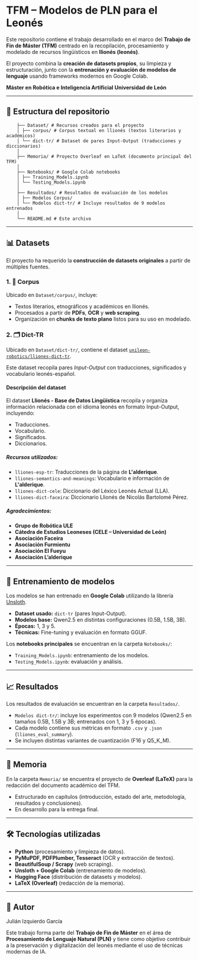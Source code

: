 # TFM – Modelos de PLN para el Leonés

Este repositorio contiene el trabajo desarrollado en el marco del **Trabajo de Fin de Máster (TFM)** centrado en la recopilación, procesamiento y modelado de recursos lingüísticos en **llionés (leonés)**.  

El proyecto combina la **creación de datasets propios**, su limpieza y estructuración, junto con la **entrenación y evaluación de modelos de lenguaje** usando frameworks modernos en Google Colab.  

**Máster en Robótica e Inteligencia Artificial**
**Universidad de León**

---

## 📂 Estructura del repositorio

```
    ├── Dataset/ # Recursos creados para el proyecto
    │ ├── corpus/ # Corpus textual en llionés (textos literarios y académicos)
    │ └── dict-tr/ # Dataset de pares Input-Output (traducciones y diccionarios)
    │
    ├── Memoria/ # Proyecto Overleaf en LaTeX (documento principal del TFM)
    │
    ├── Notebooks/ # Google Colab notebooks
    │ ├── Training_Models.ipynb
    │ └── Testing_Models.ipynb
    │
    ├── Resultados/ # Resultados de evaluación de los modelos
    │ ├── Modelos Corpus/
    │ └── Modelos dict-tr/ # Incluye resultados de 9 modelos entrenados
    │
    └── README.md # Este archivo
```


---

## 📊 Datasets

El proyecto ha requerido la **construcción de datasets originales** a partir de múltiples fuentes.  

### 1. 📖 Corpus
Ubicado en `Dataset/corpus/`, incluye:
- Textos literarios, etnográficos y académicos en llionés.
- Procesados a partir de **PDFs**, **OCR** y **web scraping**.
- Organización en **chunks de texto plano** listos para su uso en modelado.

### 2. 🗂️ Dict-TR
Ubicado en `Dataset/dict-tr/`, contiene el dataset [`unileon-robotics/lliones-dict-tr`](https://huggingface.co/unileon-robotics/lliones-dict-tr).  

Este dataset recopila pares *Input-Output* con traducciones, significados y vocabulario leonés-español.  

#### Descripción del dataset
El dataset **Llionés - Base de Datos Lingüística** recopila y organiza información relacionada con el idioma leonés en formato Input-Output, incluyendo:
- Traducciones.
- Vocabulario.
- Significados.
- Diccionarios.

##### Recursos utilizados:
- `lliones-esp-tr`: Traducciones de la página de **L'alderique**.  
- `lliones-semantics-and-meanings`: Vocabulario e información de **L'alderique**.  
- `lliones-dict-cele`: Diccionario del Léxico Leonés Actual (LLA).  
- `lliones-dict-faceira`: Diccionario Llionés de Nicolás Bartolomé Pérez.  

##### Agradecimientos:
- **Grupo de Robótica ULE**  
- **Cátedra de Estudios Leoneses (CELE – Universidad de León)**  
- **Asociación Faceira**  
- **Asociación Furmientu**  
- **Asociación El Fueyu**  
- **Asociación L’alderique**  

---

## 🚀 Entrenamiento de modelos

Los modelos se han entrenado en **Google Colab** utilizando la librería [Unsloth](https://github.com/unslothai/unsloth).  

- **Dataset usado:** `dict-tr` (pares Input-Output).  
- **Modelos base:** Qwen2.5 en distintas configuraciones (0.5B, 1.5B, 3B).  
- **Épocas:** 1, 3 y 5.  
- **Técnicas:** Fine-tuning y evaluación en formato GGUF.  

Los **notebooks principales** se encuentran en la carpeta `Notebooks/`:
- `Training_Models.ipynb`: entrenamiento de los modelos.  
- `Testing_Models.ipynb`: evaluación y análisis.  

---

## 📈 Resultados

Los resultados de evaluación se encuentran en la carpeta `Resultados/`.  

- `Modelos dict-tr/`: incluye los experimentos con 9 modelos (Qwen2.5 en tamaños 0.5B, 1.5B y 3B; entrenados con 1, 3 y 5 épocas).  
- Cada modelo contiene sus métricas en formato `.csv` y `.json` (`lliones_eval_summary`).  
- Se incluyen distintas variantes de cuantización (F16 y Q5_K_M).  

---

## 📑 Memoria

En la carpeta `Memoria/` se encuentra el proyecto de **Overleaf (LaTeX)** para la redacción del documento académico del TFM.  
- Estructurado en capítulos (introducción, estado del arte, metodología, resultados y conclusiones).  
- En desarrollo para la entrega final.  

---

## 🛠️ Tecnologías utilizadas

- **Python** (procesamiento y limpieza de datos).  
- **PyMuPDF, PDFPlumber, Tesseract** (OCR y extracción de textos).  
- **BeautifulSoup / Scrapy** (web scraping).  
- **Unsloth + Google Colab** (entrenamiento de modelos).  
- **Hugging Face** (distribución de datasets y modelos).  
- **LaTeX (Overleaf)** (redacción de la memoria).  

---

## 📌 Autor

Julián Izquierdo García

Este trabajo forma parte del **Trabajo de Fin de Máster** en el área de **Procesamiento de Lenguaje Natural (PLN)** y tiene como objetivo contribuir a la preservación y digitalización del leonés mediante el uso de técnicas modernas de IA.  
